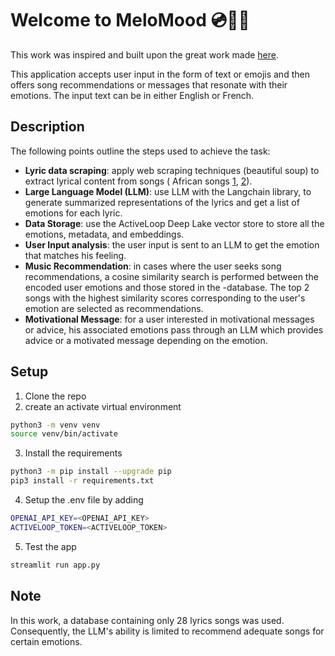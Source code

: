 # Welcome to MeloMood 💿🎵💬

This work was inspired and built upon the great work made [here](https://github.com/FrancescoSaverioZuppichini/FairytaleDJ/tree/main).

This application accepts user input in the form of text or emojis and then offers song recommendations or messages that resonate with their emotions. 
The input text can be in either English or French.

## Description

The following points outline the steps used to achieve the task:
- **Lyric data scraping**: apply web scraping techniques (beautiful soup) to extract lyrical content from songs ( African songs [1](https://afrikalyrics.com/top-lyrics), [2](https://afrikalyrics.com/language/French)).
- **Large Language Model (LLM)**: use LLM with the Langchain library, to generate summarized representations of the lyrics and get a list of emotions for each lyric.
- **Data Storage**: use the ActiveLoop Deep Lake vector store to store all the emotions, metadata, and embeddings.
- **User Input analysis**: the user input is sent to an LLM to get the emotion that matches his feeling.
- **Music Recommendation**: in cases where the user seeks song recommendations,  a cosine similarity search is performed between the encoded user emotions and those stored in the -database. The top 2 songs with the highest similarity scores corresponding to the user's emotion are selected as recommendations.
- **Motivational Message**: for a user interested in motivational messages or advice, his associated emotions pass through an LLM which  provides advice or a motivated message depending on the emotion.


## Setup

1. Clone the repo 
2. create an activate virtual environment
```bash
python3 -m venv venv
source venv/bin/activate
   ```
3. Install the requirements
```bash
python3 -m pip install --upgrade pip
pip3 install -r requirements.txt
   ```
4. Setup the .env file by adding
  ```bash
OPENAI_API_KEY=<OPENAI_API_KEY>
ACTIVELOOP_TOKEN=<ACTIVELOOP_TOKEN>
   ```
5. Test the app
```bash
streamlit run app.py
```

## Note 
In this work, a database containing only 28 lyrics songs was used. Consequently, the LLM's ability is limited to recommend adequate songs for certain emotions.
